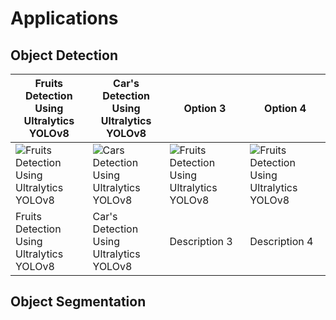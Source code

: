# Applications

## Object Detection

| Fruits Detection Using Ultralytics YOLOv8                                                                                                     | Car's Detection Using Ultralytics YOLOv8                                                                                                    | Option 3                                                                                                                                      | Option 4                                                                                                                                      |
| --------------------------------------------------------------------------------------------------------------------------------------------- | ------------------------------------------------------------------------------------------------------------------------------------------- | --------------------------------------------------------------------------------------------------------------------------------------------- | --------------------------------------------------------------------------------------------------------------------------------------------- |
| ![Fruits Detection Using Ultralytics YOLOv8](https://github.com/RizwanMunawar/ultralytics/assets/62513924/2feb3bcf-22f4-469d-a4b8-d3444617e852) | ![Cars Detection Using Ultralytics YOLOv8](https://github.com/RizwanMunawar/ultralytics/assets/62513924/16e7ea3b-ce02-44e8-88c2-3b465958de8d) | ![Fruits Detection Using Ultralytics YOLOv8](https://github.com/RizwanMunawar/ultralytics/assets/62513924/2feb3bcf-22f4-469d-a4b8-d3444617e852) | ![Fruits Detection Using Ultralytics YOLOv8](https://github.com/RizwanMunawar/ultralytics/assets/62513924/2feb3bcf-22f4-469d-a4b8-d3444617e852) |
| Fruits Detection Using Ultralytics YOLOv8                                                                                                     | Car's Detection Using Ultralytics YOLOv8                                                                                                    | Description 3                                                                                                                                 | Description 4                                                                                                                                 |

## Object Segmentation
